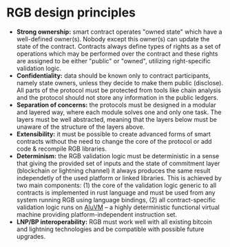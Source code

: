 # RGB design principles

* **Strong ownership:** smart contract operates "owned state" which have a well-defined owner\(s\). Nobody except this owner\(s\) can update the state of the contract. Contracts always define types of rights as a set of operations which may be performed over the contract and these rights are assigned to be either "public" or "owned", utilizing right-specific validation logic.
* **Confidentiality:** data should be known only to contract participants, namely state owners, unless they decide to make them public \(disclose\). All parts of the protocol must be protected from tools like chain analysis and the protocol should not store any information in the public ledgers.
* **Separation of concerns:** the protocols must be designed in a modular and layered way, where each module solves one and only one task. The layers must be well abstracted, meaning that the layers below must be unaware of the structure of the layers above.
* **Extensibility:** it must be possible to create advanced forms of smart contracts without the need to change the core of the protocol or add code & recompile RGB libraries.
* **Determinism:** the RGB validation logic must be deterministic in a sense that giving the provided set of inputs and the state of commitment layer \(blockchain or lightning channel\) it always produces the same result independetly of the used platform or linked libraries. This is achieved by two main components: \(1\) the core of the validation logic generic to all contracts is implemented in rust language and must be used from any system running RGB using language bindings, \(2\) all contract-specific validation logic runs on [AluVM](https://github.com/internet2-org/aluvm-spec) – a highly deterministic functional virtual machine providing platform-independent instruction set.
* **LNP/BP interoperability:** RGB must work well with all existing bitcoin and lightning technologies and be compatible with possible future upgrades.


